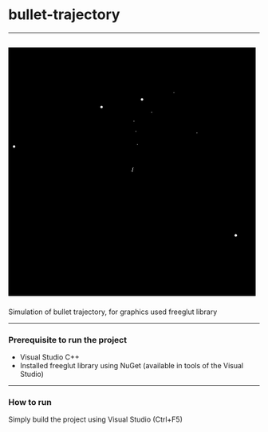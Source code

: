 # bullet-trajectory
---
![Preview1](./images/logo.png)
---
Simulation of bullet trajectory, for graphics used freeglut library
___
### Prerequisite to run the project
* Visual Studio C++
* Installed freeglut library using NuGet (available in tools of the Visual Studio)
---
### How to run
Simply build the project using Visual Studio (Ctrl+F5)